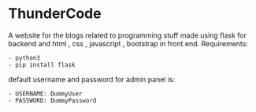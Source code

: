 # ThunderCode
A website for the blogs related to programming stuff made using flask for backend and html , css , javascript , bootstrap in front end.
Requirements:

    - python3
    - pip install flask
default username and password for admin panel is:
                      
    - USERNAME: DummyUser
    - PASSWORD: DummyPassword

